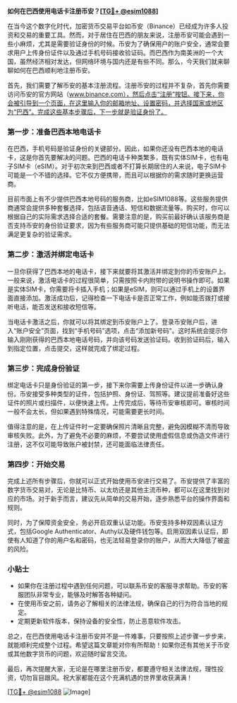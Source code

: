**如何在巴西使用电话卡注册币安？[[TG💪+ @esim1088](https://t.me/s/esim1088)]**

在当今这个数字化时代，加密货币交易平台如币安（Binance）已经成为许多人投资和交易的重要工具。然而，对于居住在巴西的朋友来说，注册币安可能会遇到一些小麻烦，尤其是需要验证身份的时候。币安为了确保用户的账户安全，通常会要求用户上传身份证件以及通过手机号码接收验证码。而巴西作为南美洲的一个大国，虽然经济相对发达，但网络环境与国内还是有些不同。那么，今天我们就来聊聊如何在巴西顺利地注册币安。

首先，我们需要了解币安的基本注册流程。注册币安的过程并不复杂，首先你需要访问币安的官方网站（www.binance.com），然后点击“注册”按钮。接下来，你会被引导到一个页面，在这里输入你的邮箱地址、设置密码，并选择国家或地区为“巴西”。完成这些基本步骤后，下一步就是验证身份了。

### **第一步：准备巴西本地电话卡**

在巴西，手机号码是验证身份的关键部分。因此，如果你还没有巴西本地的电话卡，这是你首先要解决的问题。巴西的电话卡种类繁多，既有实体SIM卡，也有电子SIM卡（eSIM）。对于初次来到巴西或者不打算长期居住的人来说，电子SIM卡可能是一个不错的选择。它不仅方便携带，而且可以根据你的需求随时更换运营商。

目前市面上有不少提供巴西本地号码的服务商，比如eSIM1088等。这些服务提供商通常会提供多种套餐选择，包括语音通话、短信和数据流量等。购买时，你可以根据自己的实际需求选择合适的套餐。需要注意的是，购买前最好确认该服务商是否支持币安的身份验证要求，因为有些服务商可能只提供基础的短信功能，而无法满足更复杂的验证需求。

### **第二步：激活并绑定电话卡**

一旦你获得了巴西本地的电话卡，接下来就要将其激活并绑定到你的币安账户上。一般来说，激活电话卡的过程很简单，只需按照卡内附带的说明书操作即可。如果是实体SIM卡，你需要将卡插入手机；如果是eSIM，则可以通过手机上的设置界面直接添加。激活成功后，记得检查一下电话卡是否正常工作，例如能否拨打或接听电话，能否发送和接收短信等。

当电话卡激活之后，你就可以将其绑定到币安账户上了。登录币安账户后，进入“账户安全”页面，找到“手机号码”选项，点击“添加新号码”。这时系统会提示你输入刚刚获得的巴西本地电话号码，并向该号码发送验证码。收到验证码后，输入到指定位置，点击提交，这样就完成了绑定过程。

### **第三步：完成身份验证**

绑定电话卡只是身份验证的第一步，接下来你需要上传身份证件以进一步确认身份。币安接受多种类型的证件，包括护照、身份证、驾照等。建议提前准备好这些证件的照片或扫描件，以便快速上传。上传完成后，等待币安审核即可。审核时间一般不会太长，但如果遇到特殊情况，可能需要更长时间。

值得注意的是，在上传证件时一定要确保照片清晰且完整，避免因模糊不清而导致审核失败。此外，为了避免不必要的麻烦，不要尝试使用虚假信息或伪造文件进行注册，这不仅可能导致账户被封禁，还可能面临法律责任。

### **第四步：开始交易**

完成上述所有步骤后，你就可以正式开始使用币安进行交易了。币安提供了丰富的数字货币交易对，无论是比特币、以太坊还是其他主流币种，都可以在这里找到对应的市场。对于新手而言，建议先从简单的交易开始，逐步熟悉平台的操作界面和规则。

同时，为了保障资金安全，务必开启双重认证功能。币安支持多种双因素认证方式，包括Google Authenticator、Authy以及硬件钱包等。启用双因素认证后，即使有人知道了你的用户名和密码，也无法轻易登录你的账户，从而大大降低了被盗的风险。

### **小贴士**

- 如果你在注册过程中遇到任何问题，可以联系币安的客服寻求帮助。币安的客服团队非常专业，能够及时解答各种疑问。
- 在使用币安之前，请务必了解相关的法律法规，确保自己的行为符合当地的规定。
- 定期更新软件版本，保持设备的安全性，防止恶意软件攻击。

总之，在巴西使用电话卡注册币安并不是一件难事，只要按照上述步骤一步步来，就能顺利完成整个过程。希望这篇文章能对你有所帮助！如果你还有其他关于币安或其他数字货币的问题，欢迎随时留言交流。

最后，再次提醒大家，无论是在哪里注册币安，都要遵守相关法律法规，理性投资，切勿盲目跟风。祝大家都能在这个充满机遇的世界里收获满满！

[[TG💪+ @esim1088](https://t.me/s/esim1088) ![Image](https://i.postimg.cc/4NQfJmqS/Snipaste-2025-05-13-00-14-12.png)]